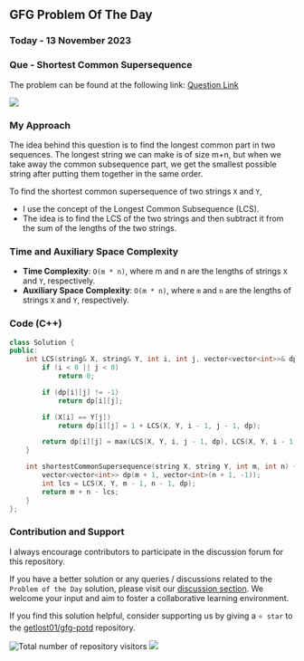 ## GFG Problem Of The Day

### Today - 13 November 2023
### Que - Shortest Common Supersequence
The problem can be found at the following link: [Question Link](https://www.geeksforgeeks.org/problems/shortest-common-supersequence0322/1)

![](https://badgen.net/badge/Level/Medium/yellow)

### My Approach

The idea behind this question is to find the longest common part in two sequences. The longest string we can make is of size m+n, but when we take away the common subsequence part, we get the smallest possible string after putting them together in the same order.

To find the shortest common supersequence of two strings `X` and `Y`,
- I use the concept of the Longest Common Subsequence (LCS). 
- The idea is to find the LCS of the two strings and then subtract it from the sum of the lengths of the two strings.

### Time and Auxiliary Space Complexity

- **Time Complexity**: `O(m * n)`, where m and n are the lengths of strings `X` and `Y`, respectively.
- **Auxiliary Space Complexity**: `O(m * n)`, where `m` and `n` are the lengths of strings `X` and `Y`, respectively.

### Code (C++)
```cpp
class Solution {
public:
    int LCS(string& X, string& Y, int i, int j, vector<vector<int>>& dp) {
        if (i < 0 || j < 0)
            return 0;

        if (dp[i][j] != -1) 
            return dp[i][j];

        if (X[i] == Y[j])
            return dp[i][j] = 1 + LCS(X, Y, i - 1, j - 1, dp);

        return dp[i][j] = max(LCS(X, Y, i, j - 1, dp), LCS(X, Y, i - 1, j, dp));
    }

    int shortestCommonSupersequence(string X, string Y, int m, int n) {
        vector<vector<int>> dp(m + 1, vector<int>(n + 1, -1));
        int lcs = LCS(X, Y, m - 1, n - 1, dp);
        return m + n - lcs;
    }
};
```
### Contribution and Support

I always encourage contributors to participate in the discussion forum for this repository.

If you have a better solution or any queries / discussions related to the `Problem of the Day` solution, please visit our [discussion section](https://github.com/getlost01/gfg-potd/discussions). We welcome your input and aim to foster a collaborative learning environment.

If you find this solution helpful, consider supporting us by giving a `⭐ star` to the [getlost01/gfg-potd](https://github.com/getlost01/gfg-potd) repository.


![Total number of repository visitors](https://komarev.com/ghpvc/?username=gl01potdgfg&color=blue&&label=Visitors)
![](https://hit.yhype.me/github/profile?user_id=79409258)
